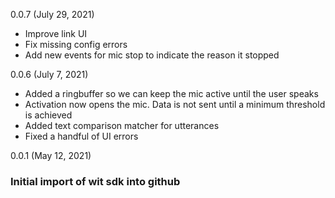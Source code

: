 0.0.7 (July 29, 2021)
* Improve link UI
* Fix missing config errors
* Add new events for mic stop to indicate the reason it stopped

0.0.6 (July 7, 2021)
* Added a ringbuffer so we can keep the mic active until the user speaks
* Activation now opens the mic. Data is not sent until a minimum threshold is achieved
* Added text comparison matcher for utterances
* Fixed a handful of UI errors

0.0.1 (May 12, 2021)

### Initial import of wit sdk into github
